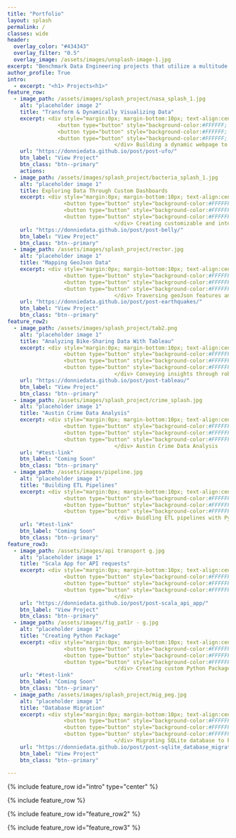 ```yaml
---
title: "Portfolio"
layout: splash
permalink: /
classes: wide 
header:
  overlay_color: "#434343"
  overlay_filter: "0.5"
  overlay_image: /assets/images/unsplash-image-1.jpg
excerpt: "Benchmark Data Engineering projects that utilize a multitude of programing languages, tools, and concepts to transform and convey data."
author_profile: True
intro: 
  - excerpt: "<h1> Projects<h1>"
feature_row:
  - image_path: /assets/images/splash_project/nasa_splash_1.jpg
    alt: "placeholder image 2"
    title: "Transform & Dynamically Visualizing Data"
    excerpt: <div style="margin:0px; margin-bottom:10px; text-align:center;"> 
                <button type="button" style="background-color:#FFFFFF; color:#858483; border-radius:3px; border:1px solid gray">HTML</button>
                <button type="button" style="background-color:#FFFFFF; color:#858483; border-radius:3px; border:1px solid gray">Javascript</button>
                <button type="button" style="background-color:#FFFFFF; color:#858483; border-radius:3px; border:1px solid gray">D3.js</button>
                                  </div> Building a dynamic webpage to display and filter data using JavaScript
    url: "https://donniedata.github.io/post/post-ufo/"
    btn_label: "View Project"
    btn_class: "btn--primary"  
    actions:
  - image_path: /assets/images/splash_project/bacteria_splash_1.jpg
    alt: "placeholder image 1"
    title: Exploring Data Through Custom Dashboards
    excerpt: <div style="margin:0px; margin-bottom:10px; text-align:center;"> 
                  <button type="button" style="background-color:#FFFFFF; border-radius:3px; border:1px solid black">Javascript</button>
                  <button type="button" style="background-color:#FFFFFF; border-radius:3px; border:1px solid black">JSON</button>
                  <button type="button" style="background-color:#FFFFFF; border-radius:3px; border:1px solid black">CSS</button>
                                  </div> Creating customizable and interactive charts with Javascript to share insights
    url: "https://donniedata.github.io/post/post-belly/"
    btn_label: "View Project"
    btn_class: "btn--primary"
  - image_path: /assets/images/splash_project/rector.jpg
    alt: "placeholder image 1"
    title: "Mapping GeoJson Data"
    excerpt: <div style="margin:0px; margin-bottom:10px; text-align:center;"> 
                  <button type="button" style="background-color:#FFFFFF; border-radius:3px; border:1px solid black">Javascript</button>
                  <button type="button" style="background-color:#FFFFFF; border-radius:3px; border:1px solid black">GEOjson</button>
                  <button type="button" style="background-color:#FFFFFF; border-radius:3px; border:1px solid black">HTML</button>
                                  </div> Traversing geoJson features and attributes
    url: "https://donniedata.github.io/post/post-earthquakes/"
    btn_label: "View Project"
    btn_class: "btn--primary" 
feature_row2:
  - image_path: /assets/images/splash_project/tab2.png
    alt: "placeholder image 1"
    title: "Analyzing Bike-Sharing Data With Tableau"
    excerpt: <div style="margin:0px; margin-bottom:10px; text-align:center;"> 
                  <button type="button" style="background-color:#FFFFFF; border-radius:3px; border:1px solid black">Tableau</button>
                  <button type="button" style="background-color:#FFFFFF; border-radius:3px; border:1px solid black">Data Analysis</button>
                  <button type="button" style="background-color:#FFFFFF; border-radius:3px; border:1px solid black">CSS</button>
                                  </div> Conveying insights through robust & interactive visualizations
    url: "https://donniedata.github.io/post/post-tableau/"
    btn_label: "View Project"
    btn_class: "btn--primary"
  - image_path: /assets/images/splash_project/crime_splash.jpg
    alt: "placeholder image 1"
    title: "Austin Crime Data Analysis"
    excerpt: <div style="margin:0px; margin-bottom:10px; text-align:center;"> 
                  <button type="button" style="background-color:#FFFFFF; border-radius:3px; border:1px solid black">Python</button>
                  <button type="button" style="background-color:#FFFFFF; border-radius:3px; border:1px solid black">ETL</button>
                  <button type="button" style="background-color:#FFFFFF; border-radius:3px; border:1px solid black">Javascript</button>
                                  </div> Austin Crime Data Analysis
    url: "#test-link"
    btn_label: "Coming Soon"
    btn_class: "btn--primary" 
  - image_path: /assets/images/pipeline.jpg
    alt: "placeholder image 1"
    title: "Building ETL Pipelines"
    excerpt: <div style="margin:0px; margin-bottom:10px; text-align:center;"> 
                  <button type="button" style="background-color:#FFFFFF; border-radius:3px; border:1px solid black">Python</button>
                  <button type="button" style="background-color:#FFFFFF; border-radius:3px; border:1px solid black">Automation</button>
                  <button type="button" style="background-color:#FFFFFF; border-radius:3px; border:1px solid black">PostgreSQL</button>
                                  </div> Buidling ETL pipelines with Python and PostgreSQL 
    url: "#test-link"
    btn_label: "Coming Soon"
    btn_class: "btn--primary" 
feature_row3:
  - image_path: /assets/images/api transport g.jpg
    alt: "placeholder image 1"
    title: "Scala App for API requests" 
    excerpt: <div style="margin:0px; margin-bottom:10px; text-align:center;"> 
                  <button type="button" style="background-color:#FFFFFF; border-radius:3px; border:1px solid black">Scala</button>
                  <button type="button" style="background-color:#FFFFFF; border-radius:3px; border:1px solid black">Packaging</button>
                  <button type="button" style="background-color:#FFFFFF; border-radius:3px; border:1px solid black">Rest API</button>
                                  </div>
    url: "https://donniedata.github.io/post/post-scala_api_app/"
    btn_label: "View Project"
    btn_class: "btn--primary"
  - image_path: /assets/images/fig_pat1r - g.jpg
    alt: "placeholder image 1"
    title: "Creating Python Package"
    excerpt: <div style="margin:0px; margin-bottom:10px; text-align:center;"> 
                  <button type="button" style="background-color:#FFFFFF; border-radius:3px; border:1px solid black">Python</button>
                  <button type="button" style="background-color:#FFFFFF; border-radius:3px; border:1px solid black">OOP</button>
                  <button type="button" style="background-color:#FFFFFF; border-radius:3px; border:1px solid black">Packaging</button>
                                  </div> Creating custom Python Package for pipeline reporting
    url: "#test-link"
    btn_label: "Coming Soon"
    btn_class: "btn--primary"
  - image_path: /assets/images/splash_project/mig_peg.jpg
    alt: "placeholder image 1"
    title: "Database Migration"
    excerpt: <div style="margin:0px; margin-bottom:10px; text-align:center;"> 
                  <button type="button" style="background-color:#FFFFFF; border-radius:3px; border:1px solid black">SQLite</button>
                  <button type="button" style="background-color:#FFFFFF; border-radius:3px; border:1px solid black">Python</button>
                  <button type="button" style="background-color:#FFFFFF; border-radius:3px; border:1px solid black">PostgreSQL</button>
                                  </div> Migrating SQLite database to PostgreSQL for enhanced Data Management
    url: "https://donniedata.github.io/post/post-sqlite_database_migration/"
    btn_label: "View Project"
    btn_class: "btn--primary" 
  
---
```


{% include feature_row id="intro" type="center" %}

{% include feature_row %}

{% include feature_row id="feature_row2" %}
  
{% include feature_row id="feature_row3" %}

